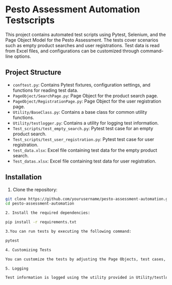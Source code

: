 # Pesto Assessment Automation Testscripts

This project contains automated test scripts using Pytest, Selenium, and the Page Object Model for the Pesto Assessment. The tests cover scenarios such as empty product searches and user registrations. Test data is read from Excel files, and configurations can be customized through command-line options.

## Project Structure

- `conftest.py`: Contains Pytest fixtures, configuration settings, and functions for reading test data.
- `PageObject/SearchPage.py`: Page Object for the product search page.
- `PageObject/RegistrationPage.py`: Page Object for the user registration page.
- `Utility/BaseClass.py`: Contains a base class for common utility functions.
- `Utility/testlogger.py`: Contains a utility for logging test information.
- `Test_scripts/test_empty_search.py`: Pytest test case for an empty product search.
- `Test_scripts/test_user_registration.py`: Pytest test case for user registration.
- `test_data.xlsx`: Excel file containing test data for the empty product search.
- `Test_datas.xlsx`: Excel file containing test data for user registration.

## Installation

1. Clone the repository:

```bash
git clone https://github.com/yourusername/pesto-assessment-automation.git
cd pesto-assessment-automation

2. Install the required dependencies:

pip install -r requirements.txt

3.You can run tests by executing the following command:

pytest

4. Customizing Tests

You can customize the tests by adjusting the Page Objects, test cases, and configurations in the conftest.py file and other relevant files.

5. Logging

Test information is logged using the utility provided in Utility/testlogger.py.